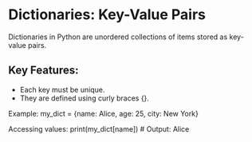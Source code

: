 # Dictionaries: Key-Value Pairs
Dictionaries in Python are unordered collections of items stored as key-value pairs.

## Key Features:
- Each key must be unique.
- They are defined using curly braces {}.

Example:
my_dict = {name: Alice, age: 25, city: New York}

Accessing values:
print(my_dict[name])  # Output: Alice

